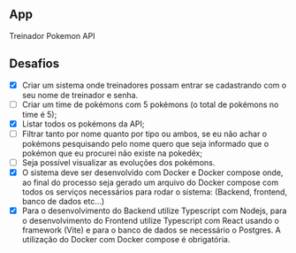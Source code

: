 ## App 

Treinador Pokemon API

## Desafios

- [x] Criar um sistema onde treinadores possam entrar se cadastrando com o seu nome de treinador e senha.
- [ ] Criar um time de pokémons com 5 pokémons (o total de pokémons no time é 5);
- [x] Listar todos os pokémons da API;
- [ ] Filtrar tanto por nome quanto por tipo ou ambos, se eu não achar o pokémons pesquisando pelo nome quero que seja informado que o pokémon que eu procurei não existe na pokedéx;
- [ ] Seja possível visualizar as evoluções dos pokémons.
- [x] O sistema deve ser desenvolvido com Docker e Docker compose onde, ao final do processo seja gerado um arquivo do Docker compose com todos os serviços necessários para rodar o sistema: (Backend, frontend, banco de dados etc...)
- [x] Para o desenvolvimento do Backend utilize Typescript com Nodejs, para o desenvolvimento do Frontend utilize Typescript com React usando o framework (Vite) e para o banco de dados se necessário o Postgres. A utilização do Docker com Docker compose é obrigatória.

